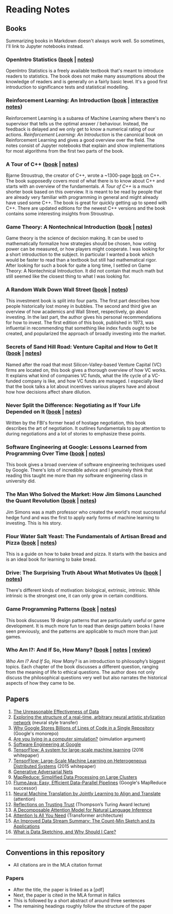 # Reading Notes

## Books

Summarizing books in Markdown doesn't always work well.
So sometimes, I'll link to Jupyter notebooks instead.

### OpenIntro Statistics ([book](https://www.openintro.org/stat/) | [notes](https://github.com/florian/reading-notes/blob/master/books/01_OpenIntro-Statistics))

OpenIntro Statistics is a freely available textbook that's meant to introduce readers to statistics.
The book does not make many assumptions about the knowledge of readers and is generally on a fairly basic level.
It's a good first introduction to significance tests and statistical modelling.

### Reinforcement Learning: An Introduction ([book](https://mitpress.mit.edu/books/reinforcement-learning-second-edition) | [interactive notes](https://github.com/florian/reinforcement-learning))

Reinforcement Learning is a subarea of Machine Learning where there's no supervisor that tells us the optimal answer / behaviour. Instead, the feedback is delayed and we only get to know a numerical rating of our actions. *Reinforcement Learning: An Introduction* is the canonical book on Reinforcement Learning and gives a good overview over the field. The notes consist of Jupyter notebooks that explain and show implementations for most algorithms from the first two parts of the book.

### A Tour of C++ ([book](http://www.stroustrup.com/Tour.html) | [notes](books/03_A_Tour_of_Cpp))

Bjarne Stroustrup, the creator of C++, wrote a ~1300-page [book](http://www.stroustrup.com/4th.html) on C++.
The book supposedly covers most of what there is to know about C++ and starts with an overview of the fundamentals.
*A Tour of C++* is a much shorter book based on this overview.
It is meant to be read by people that are already very familiar with programming in general and might already have used some C++.
The book is great for quickly getting up to speed with C++.
There are updated editions for the newest C++ versions and the book contains some interesting insights from Stroustrup.

### Game Theory: A Nontechnical Introduction ([book](https://www.amazon.com/Game-Theory-Nontechnical-Introduction-Mathematics/dp/0486296725) | [notes](books/04_Game_Theory/README.md))

Game theory is the science of decision making. It can be used to mathematically formalize how strategies should be chosen, how voting power can be measured, or how players might cooperate. I was looking for a short introduction to the subject. In particular I wanted a book which would be faster to read than a textbook but still had mathematical rigor. After looking for such a book for quite a long time, I settled on Game Theory: A Nontechnical Introduction. It did not contain that much math but still seemed like the closest thing to what I was looking for.

### A Random Walk Down Wall Street ([book](https://www.amazon.com/Random-Walk-down-Wall-Street/dp/0393352242) | [notes](books/05_%20A_Random_Walk_Down_Wall_Street))

This investment book is split into four parts. The first part describes how people historically lost money in bubbles. The second and third give an overview of how academics and Wall Street, respectively, go about investing. In the last part, the author gives his personal recommendations for how to invest. The first edition of this book, published in 1973, was influental in recommending that something like index funds ought to be created, and popularized the approach of broadly investing into the market.

### Secrets of Sand Hill Road: Venture Capital and How to Get It ([book](https://www.amazon.com/Secrets-Sand-Hill-Road-Venture/dp/059308358X) | [notes](books/06_Secrets_of_Sand_Hill_Road))

Named after the road that most Silicon-Valley-based Venture Capital (VC) firms are located on, this book gives a thorough overview of how VC works.
It explains what kind of companies VC funds, what the life cycle of a VC-funded company is like, and how VC funds are managed.
I especially liked that the book talks a lot about incentives various players have and about how how decisions affect share dilution.

### Never Split the Difference: Negotiating as If Your Life Depended on It ([book](https://www.amazon.com/Never-Split-Difference-audio-cd/dp/1504735056) | [notes](books/07_Never_Split_the_Difference))

Written by the FBI's former head of hostage negotiation, this book describes the art of negotiation.
It outlines fundamentals to pay attention to during negotiations and a lot of stories to emphasize these points.

### Software Engineering at Google: Lessons Learned from Programming Over Time ([book](https://www.amazon.com/Software-Engineering-Google-Lessons-Programming/dp/1492082791) | [notes](books/08_Software_Engineering_at_Google))

This book gives a broad overview of software engineering techniques used by Google.
There's lots of incredible advice and I genuinely think that reading this taught me more than my software engineering class in university did.

### The Man Who Solved the Market: How Jim Simons Launched the Quant Revolution ([book](https://www.amazon.com/Man-Who-Solved-Market-Revolution/dp/073521798X) | [notes](books/09_The_Man_Who_Solved_the_Market))

Jim Simons was a math professor who created the world's most successful hedge fund and was the first to apply early forms of machine learning to investing.
This is his story.

### Flour Water Salt Yeast: The Fundamentals of Artisan Bread and Pizza ([book](https://www.amazon.com/Flour-Water-Salt-Yeast-Fundamentals/dp/160774273X) | [notes](books/10_Flour_Water_Salt_Yeast))

This is a guide on how to bake bread and pizza.
It starts with the basics and is an ideal book for learning to bake bread.

### Drive: The Surprising Truth About What Motivates Us ([book](https://www.amazon.com/Drive-Surprising-Truth-About-Motivates-ebook/dp/B004P1JDJO) | [notes](books/11_Drive))

There's different kinds of motivation: biological, extrinsic, intrinsic.
While intrinsic is the strongest one, it can only grow in certain conditions.

### Game Programming Patterns ([book](https://gameprogrammingpatterns.com/) | [notes](books/12_Game_Programming_Patterns))

This book discusses 19 design patterns that are particularly useful or game development.
It is much more fun to read than design pattern books I have seen previously, and the patterns are applicable to much more than just games.

### Who Am I?: And If So, How Many? ([book](https://www.amazon.com/Who-Am-If-How-Many/dp/0385531184) | [notes](books/13_Who_Am_I_And_If_So_How_Many) | [review](https://florian.github.io/reading-2021/#who-am-i-and-if-so-how-many))

*Who Am I? And If So, How Many?* is an introduction to philosophy’s biggest topics. Each chapter of the book discusses a different question, ranging from the meaning of life to ethical questions.
The author does not only discuss the philosophical questions very well but also narrates the historical aspects of how they came to be.

## Papers

1. [The Unreasonable Effectiveness of Data](papers/001_The_Unreasonable_Effectiveness_of_Data.md)
2. [Exploring the structure of a real-time, arbitrary neural artistic stylization network](papers/002_Arbitrary_Neural_Style_Transfer.md) (neural style transfer)
3. [Why Google Stores Billions of Lines of Code in a Single Repository](papers/003_Why_Google_Stores_Billions_of_Lines_of_Code_in_a_Single_Repository.md) (Google's monorepo)
4. [Are you living in a computer simulation?](papers/004_Are_you_living_in_a_computer_simulation.md) (simulation argument)
5. [Software Engineering at Google](papers/005_Software_Engineering_at_Google.md)
6. [TensorFlow: A system for large-scale machine learning](papers/006_TensorFlow_A_system_for_large-scale_machine_learning.md) (2016 whitepaper)
7. [TensorFlow: Large-Scale Machine Learning on Heterogeneous Distributed Systems](papers/007_TensorFlow_Large-Scale_Machine_Learning_on_Heterogeneous_Distributed_Systems.md) (2015 whitepaper)
8. [Generative Adversarial Nets](papers/008_Generative_Adversarial_Nets.pdf)
9. [MapReduce: Simplified Data Processing on Large Clusters](papers/009_MapReduce_Simplified_Data_Processing_on_Large_Clusters.md)
10. [FlumeJava: Easy, Efficient Data-Parallel Pipelines](papers/010_FlumeJava_Easy_Efficient_Data-Parallel_Pipelines.md) (Google's MapReduce successor)
11. [Neural Machine Translation by Jointly Learning to Align and Translate](papers/011_Neural_Machine_Translation_by_Jointly_Learning_to_Align_and_Translate.md) (attention)
12. [Reflections on Trusting Trust](papers/012_Reflections_on_Trusting_Trust.md) (Thompson’s Turing Award lecture)
13. [A Decomposable Attention Model for Natural Language Inference](papers/013_A_Decomposable_Attention_Model_for_Natural_Language_Inference.md)
14. [Attention Is All You Need](papers/014_Attention_Is_All_You_Need.md) (Transformer architecture)
15. [An Improved Data Stream Summary: The Count-Min Sketch and its Applications](papers/015_An_Improved_Data_Stream_Summary_The_Count-Min_Sketch_and_its_Applications.md)
16. [What is Data Sketching, and Why Should I Care?](papers/016_What_is_Data_Sketching_and_Why_Should_I_Care.md)

---

## Conventions in this repository

- All citations are in the MLA citation format

### Papers

- After the title, the paper is linked as a [pdf]
- Next, the paper is cited in the MLA format in italics
- This is followed by a short abstract of around three sentences
- The remaining headings roughly follow the structure of the paper
